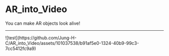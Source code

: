 # AR_into_Video
You can make AR objects look alive!

<hr>
![test](https://github.com/Jung-H-C/AR_into_Video/assets/101037538/b91af5e0-1324-40b9-99c3-7cc5412fc9a9)
